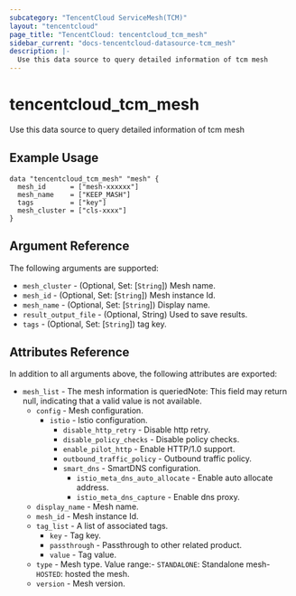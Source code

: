 ```yaml
---
subcategory: "TencentCloud ServiceMesh(TCM)"
layout: "tencentcloud"
page_title: "TencentCloud: tencentcloud_tcm_mesh"
sidebar_current: "docs-tencentcloud-datasource-tcm_mesh"
description: |-
  Use this data source to query detailed information of tcm mesh
---
```


# tencentcloud_tcm_mesh

Use this data source to query detailed information of tcm mesh

## Example Usage

```hcl
data "tencentcloud_tcm_mesh" "mesh" {
  mesh_id      = ["mesh-xxxxxx"]
  mesh_name    = ["KEEP_MASH"]
  tags         = ["key"]
  mesh_cluster = ["cls-xxxx"]
}
```

## Argument Reference

The following arguments are supported:

* `mesh_cluster` - (Optional, Set: [`String`]) Mesh name.
* `mesh_id` - (Optional, Set: [`String`]) Mesh instance Id.
* `mesh_name` - (Optional, Set: [`String`]) Display name.
* `result_output_file` - (Optional, String) Used to save results.
* `tags` - (Optional, Set: [`String`]) tag key.

## Attributes Reference

In addition to all arguments above, the following attributes are exported:

* `mesh_list` - The mesh information is queriedNote: This field may return null, indicating that a valid value is not available.
  * `config` - Mesh configuration.
    * `istio` - Istio configuration.
      * `disable_http_retry` - Disable http retry.
      * `disable_policy_checks` - Disable policy checks.
      * `enable_pilot_http` - Enable HTTP/1.0 support.
      * `outbound_traffic_policy` - Outbound traffic policy.
      * `smart_dns` - SmartDNS configuration.
        * `istio_meta_dns_auto_allocate` - Enable auto allocate address.
        * `istio_meta_dns_capture` - Enable dns proxy.
  * `display_name` - Mesh name.
  * `mesh_id` - Mesh instance Id.
  * `tag_list` - A list of associated tags.
    * `key` - Tag key.
    * `passthrough` - Passthrough to other related product.
    * `value` - Tag value.
  * `type` - Mesh type.  Value range:- `STANDALONE`: Standalone mesh- `HOSTED`: hosted the mesh.
  * `version` - Mesh version.



